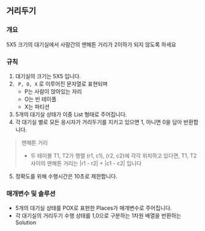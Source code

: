 거리두기
-----
### 개요
5X5 크기의 대기실에서 사람간의 맨해튼 거리가 2이하가 되지 않도록 하세요
### 규칙
1. 대기실의 크기는 5X5 입니다.
2. ``` P, O, X``` 로 이루어진 문자열로 표현되며
    + P는 사람이 앉아있는 자리
    + O는 빈 테이플
    + X는 파티션
3. 5개의 대기실 상태가 이중 List 형태로 주어집니다.
4. 각 대기실 별로 모든 응시자가 거리두기를 지키고 있으면 1, 아니면 0을 담아 반환합니다.
> 맨해튼 거리
> + 두 테이블 T1, T2가 행렬 (r1, c1), (r2, c2)에 각각 위치하고 있다면, T1, T2 사이의 맨해튼 거리는 |r1 - r2| + |c1 - c2| 입니다
5. 정확도를 위해 수행시간은 10초로 제한합니다.
### 매개변수 및 솔루션
+ 5개의 대기실 상태를 POX로 표현한 Places가 매개변수로 주어집니다.
+ 각 대기실의 거리두기 수행 상태를 1,0으로 구분하는 1차원 배열을 반환하는 Solution
